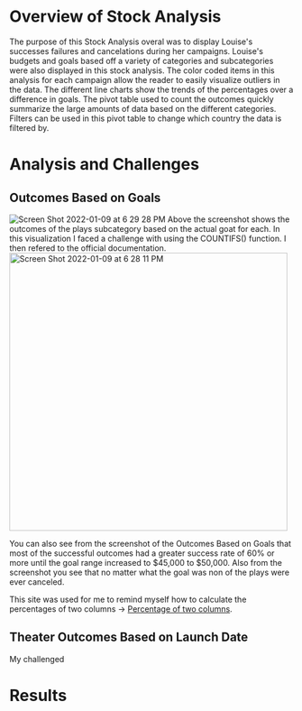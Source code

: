 # Overview of Stock Analysis
The purpose of this Stock Analysis overal was to display Louise's successes failures and cancelations during her campaigns. Louise's budgets and goals based off a variety of categories and subcategories were also displayed in this stock analysis. The color coded items in this analysis for each campaign allow the reader to easily visualize outliers in the data. The different line charts show the trends of the percentages over a difference in goals. The pivot table used to count the outcomes quickly summarize the large amounts of data based on the different categories. Filters can be used in this pivot table to change which country the data is filtered by.
# Analysis and Challenges
## Outcomes Based on Goals
![Screen Shot 2022-01-09 at 6 29 28 PM](https://user-images.githubusercontent.com/77857472/148705587-98ca588a-b5aa-44f2-a008-7c35d91e16e4.png)
Above the screenshot shows the outcomes of the plays subcategory based on the actual goat for each. In this visualization I faced a challenge with using the COUNTIFS() function. I then refered to the official documentation.<img width="493" alt="Screen Shot 2022-01-09 at 6 28 11 PM" src="https://user-images.githubusercontent.com/77857472/148705557-7fcb765d-e30e-49d6-9322-51260b27b0b6.png">

You can also see from the screenshot of the Outcomes Based on Goals that most of the successful outcomes had a greater success rate of 60% or more until the goal range increased to $45,000 to $50,000.
Also from the screenshot you see that no matter what the goal was non of the plays were ever canceled.


This site was used for me to remind myself how to calculate the percentages of two columns -> [Percentage of two columns](https://www.quora.com/How-can-you-calculate-the-percentage-of-two-numbers-in-Excel).

## Theater Outcomes Based on Launch Date
My challenged 
# Results
